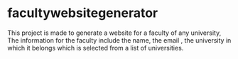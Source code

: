 # facultywebsitegenerator
This project is made to generate a website for a faculty of any university, The information for the faculty include the name, the email , the university in which it belongs which is selected from a list of universities.

